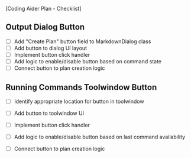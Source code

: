 [Coding Aider Plan - Checklist]

## Output Dialog Button
- [ ] Add "Create Plan" button field to MarkdownDialog class
- [ ] Add button to dialog UI layout
- [ ] Implement button click handler
- [ ] Add logic to enable/disable button based on command state
- [ ] Connect button to plan creation logic

## Running Commands Toolwindow Button
- [ ] Identify appropriate location for button in toolwindow
- [ ] Add button to toolwindow UI
- [ ] Implement button click handler
- [ ] Add logic to enable/disable button based on last command availability
- [ ] Connect button to plan creation logic


